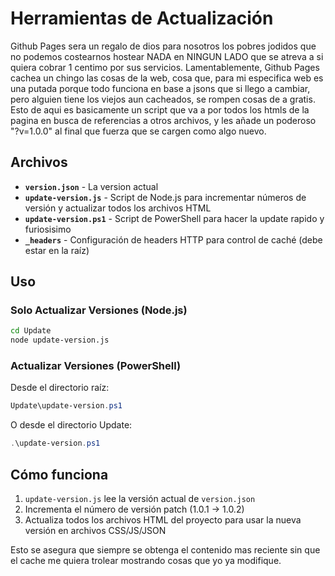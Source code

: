 # Herramientas de Actualización

Github Pages sera un regalo de dios para nosotros los pobres jodidos que no podemos costearnos hostear NADA en NINGUN LADO que se atreva a si quiera cobrar 1 centimo por sus servicios. Lamentablemente, Github Pages cachea un chingo las cosas de la web, cosa que, para mi especifica web es una putada porque todo funciona en base a jsons que si llego a cambiar, pero alguien tiene los viejos aun cacheados, se rompen cosas de a gratis. Esto de aqui es basicamente un script que va a por todos los htmls de la pagina en busca de referencias a otros archivos, y les añade un poderoso "?v=1.0.0" al final que fuerza que se cargen como algo nuevo.

## Archivos

- **`version.json`** - La version actual
- **`update-version.js`** - Script de Node.js para incrementar números de versión y actualizar todos los archivos HTML
- **`update-version.ps1`** - Script de PowerShell para hacer la update rapido y furiosisimo
- **`_headers`** - Configuración de headers HTTP para control de caché (debe estar en la raíz)

## Uso

### Solo Actualizar Versiones (Node.js)
```bash
cd Update
node update-version.js
```

### Actualizar Versiones (PowerShell)
Desde el directorio raíz:
```powershell
Update\update-version.ps1
```

O desde el directorio Update:
```powershell
.\update-version.ps1
```

## Cómo funciona

1. `update-version.js` lee la versión actual de `version.json`
2. Incrementa el número de versión patch (1.0.1 → 1.0.2)
3. Actualiza todos los archivos HTML del proyecto para usar la nueva versión en archivos CSS/JS/JSON

Esto se asegura que siempre se obtenga el contenido mas reciente sin que el cache me quiera trolear mostrando cosas que yo ya modifique.